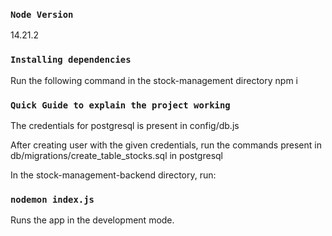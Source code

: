 ### `Node Version`

14.21.2


### `Installing dependencies`

Run the following command in the stock-management directory
npm i


### `Quick Guide to explain the project working`

The credentials for postgresql is present in config/db.js

After creating user with the given credentials, run the commands present in db/migrations/create_table_stocks.sql in postgresql


In the stock-management-backend directory, run:
### `nodemon index.js`
Runs the app in the development mode.